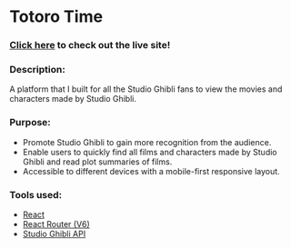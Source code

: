 # Totoro Time

### [Click here](https://totorotime.netlify.app/) to check out the live site!

### Description:

A platform that I built for all the Studio Ghibli fans to view the movies and characters made by Studio Ghibli.

### Purpose:

- Promote Studio Ghibli to gain more recognition from the audience.
- Enable users to quickly find all films and characters made by Studio Ghibli and read plot summaries of films.
- Accessible to different devices with a mobile-first responsive layout.

### Tools used:

- [React](https://reactjs.org/)
- [React Router (V6)](https://reactrouter.com/)
- [Studio Ghibli API](https://ghibliapi.herokuapp.com/)
